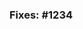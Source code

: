 <!--
    Thank you for your interest in contributing to the ADPeeper project! Please note that our contribution
    policy requires that a feature request or bug report be approved and assigned prior to opening a pull request.
    This helps avoid wasted time and effort on a proposed change that we might want to or be able to accept.

    IF YOUR PULL REQUEST DOES NOT REFERENCE AN ISSUE WHICH HAS BEEN ASSIGNED TO YOU, IT WILL BE CLOSED AUTOMATICALLY!

    Please specify your assigned issue number on the line below.
-->
### Fixes: #1234

<!--
    Please include a summary of the proposed changes below.
-->